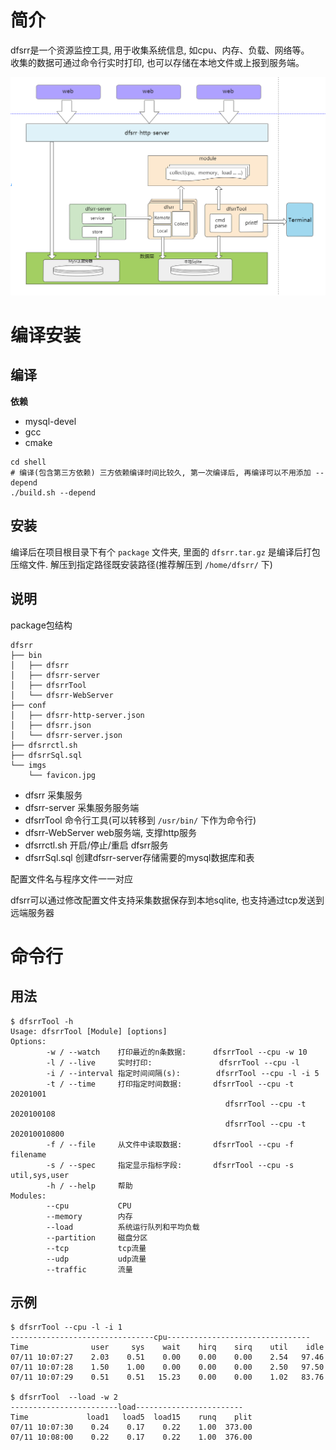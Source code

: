 # 简介
dfsrr是一个资源监控工具, 用于收集系统信息, 如cpu、内存、负载、网络等。  
收集的数据可通过命令行实时打印, 也可以存储在本地文件或上报到服务端。  


![dfsrr](/imgs/dfsrr.png)

# 编译安装

## 编译

**依赖**  

- mysql-devel
- gcc
- cmake

```shell
cd shell
# 编译(包含第三方依赖) 三方依赖编译时间比较久, 第一次编译后, 再编译可以不用添加 --depend
./build.sh --depend
```

## 安装

编译后在项目根目录下有个 `package` 文件夹,  里面的 `dfsrr.tar.gz` 是编译后打包压缩文件. 解压到指定路径既安装路径(推荐解压到 `/home/dfsrr/` 下)  

## 说明

package包结构
```shell
dfsrr
├── bin
│   ├── dfsrr
│   ├── dfsrr-server
│   ├── dfsrrTool
│   └── dfsrr-WebServer
├── conf
│   ├── dfsrr-http-server.json
│   ├── dfsrr.json
│   └── dfsrr-server.json
├── dfsrrctl.sh
├── dfsrrSql.sql
└── imgs
    └── favicon.jpg
```

- dfsrr
    采集服务
- dfsrr-server
    采集服务服务端
- dfsrrTool
    命令行工具(可以转移到 `/usr/bin/` 下作为命令行)
- dfsrr-WebServer
    web服务端, 支撑http服务
- dfsrrctl.sh
    开启/停止/重启 dfsrr服务
- dfsrrSql.sql
    创建dfsrr-server存储需要的mysql数据库和表

配置文件名与程序文件一一对应


dfsrr可以通过修改配置文件支持采集数据保存到本地sqlite, 也支持通过tcp发送到远端服务器

# 命令行

## 用法

```shell
$ dfsrrTool -h
Usage: dfsrrTool [Module] [options]
Options:
        -w / --watch    打印最近的n条数据:      dfsrrTool --cpu -w 10
        -l / --live     实时打印:               dfsrrTool --cpu -l
        -i / --interval 指定时间间隔(s):        dfsrrTool --cpu -l -i 5
        -t / --time     打印指定时间数据:       dfsrrTool --cpu -t 20201001
                                                dfsrrTool --cpu -t 2020100108
                                                dfsrrTool --cpu -t 202010010800
        -f / --file     从文件中读取数据:       dfsrrTool --cpu -f filename
        -s / --spec     指定显示指标字段:       dfsrrTool --cpu -s util,sys,user
        -h / --help     帮助
Modules:
        --cpu           CPU
        --memory        内存
        --load          系统运行队列和平均负载
        --partition     磁盘分区
        --tcp           tcp流量
        --udp           udp流量
        --traffic       流量
```

## 示例

```shell
$ dfsrrTool --cpu -l -i 1
--------------------------------cpu--------------------------------
Time              user     sys    wait    hirq    sirq    util    idle
07/11 10:07:27    2.03    0.51    0.00    0.00    0.00    2.54   97.46
07/11 10:07:28    1.50    1.00    0.00    0.00    0.00    2.50   97.50
07/11 10:07:29    0.51    0.51   15.23    0.00    0.00    1.02   83.76

$ dfsrrTool  --load -w 2
------------------------load------------------------
Time             load1   load5  load15    runq    plit
07/11 10:07:30    0.24    0.17    0.22    1.00  373.00
07/11 10:08:00    0.22    0.17    0.22    1.00  376.00
```
